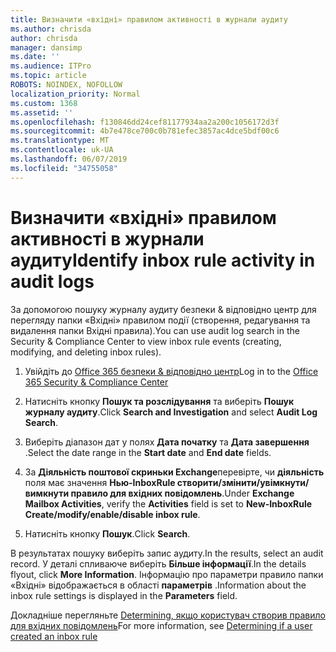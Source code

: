 ```yaml
---
title: Визначити «вхідні» правилом активності в журнали аудиту
ms.author: chrisda
author: chrisda
manager: dansimp
ms.date: ''
ms.audience: ITPro
ms.topic: article
ROBOTS: NOINDEX, NOFOLLOW
localization_priority: Normal
ms.custom: 1368
ms.assetid: ''
ms.openlocfilehash: f130846dd24cef81177934aa2a200c1056172d3f
ms.sourcegitcommit: 4b7e478ce700c0b781efec3857ac4dce5bdf00c6
ms.translationtype: MT
ms.contentlocale: uk-UA
ms.lasthandoff: 06/07/2019
ms.locfileid: "34755058"
---
```

# <a name="identify-inbox-rule-activity-in-audit-logs"></a><span data-ttu-id="818e9-102">Визначити «вхідні» правилом активності в журнали аудиту</span><span class="sxs-lookup"><span data-stu-id="818e9-102">Identify inbox rule activity in audit logs</span></span>

<span data-ttu-id="818e9-103">За допомогою пошуку журналу аудиту безпеки & відповідно центр для перегляду папки «Вхідні» правилом події (створення, редагування та видалення папки Вхідні правила).</span><span class="sxs-lookup"><span data-stu-id="818e9-103">You can use audit log search in the Security & Compliance Center to view inbox rule events (creating, modifying, and deleting inbox rules).</span></span>

1. <span data-ttu-id="818e9-104">Увійдіть до [Office 365 безпеки & відповідно центр](https://protection.office.com/)</span><span class="sxs-lookup"><span data-stu-id="818e9-104">Log in to the [Office 365 Security & Compliance Center](https://protection.office.com/)</span></span>

2. <span data-ttu-id="818e9-105">Натисніть кнопку **Пошук та розслідування** та виберіть **Пошук журналу аудиту**.</span><span class="sxs-lookup"><span data-stu-id="818e9-105">Click **Search and Investigation** and select **Audit Log Search**.</span></span>

3. <span data-ttu-id="818e9-106">Виберіть діапазон дат у полях **Дата початку** та **Дата завершення** .</span><span class="sxs-lookup"><span data-stu-id="818e9-106">Select the date range in the **Start date** and **End date** fields.</span></span>

4. <span data-ttu-id="818e9-107">За **Діяльність поштової скриньки Exchange**перевірте, чи **діяльність** поля має значення **Нью-InboxRule створити/змінити/увімкнути/вимкнути правило для вхідних повідомлень**.</span><span class="sxs-lookup"><span data-stu-id="818e9-107">Under **Exchange Mailbox Activities**, verify the **Activities** field is set to **New-InboxRule Create/modify/enable/disable inbox rule**.</span></span>

5. <span data-ttu-id="818e9-108">Натисніть кнопку **Пошук**.</span><span class="sxs-lookup"><span data-stu-id="818e9-108">Click **Search**.</span></span>

<span data-ttu-id="818e9-109">В результатах пошуку виберіть запис аудиту.</span><span class="sxs-lookup"><span data-stu-id="818e9-109">In the results, select an audit record.</span></span> <span data-ttu-id="818e9-110">У деталі спливаюче виберіть **Більше інформації**.</span><span class="sxs-lookup"><span data-stu-id="818e9-110">In the details flyout, click **More Information**.</span></span> <span data-ttu-id="818e9-111">Інформацію про параметри правило папки «Вхідні» відображається в області **параметрів** .</span><span class="sxs-lookup"><span data-stu-id="818e9-111">Information about the inbox rule settings is displayed in the **Parameters** field.</span></span>

<span data-ttu-id="818e9-112">Докладніше перегляньте [Determining, якщо користувач створив правило для вхідних повідомлень](https://docs.microsoft.com//office365/securitycompliance/auditing-troubleshooting-scenarios#determining-if-a-user-created-an-inbox-rule)</span><span class="sxs-lookup"><span data-stu-id="818e9-112">For more information, see [Determining if a user created an inbox rule](https://docs.microsoft.com//office365/securitycompliance/auditing-troubleshooting-scenarios#determining-if-a-user-created-an-inbox-rule)</span></span>
